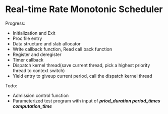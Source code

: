 # Real-time Rate Monotonic Scheduler
Progress:  
- Initialization and Exit  
- Proc file entry  
- Data structure and slab allocator  
- Write callback function, Read call back function   
- Register and deregister  
- Timer callback 
- Dispatch kernel thread(save current thread, pick a highest priority thread to context switch)   
- Yield entry to giveup current period, call the dispatch kernel thread  

Todo:   
- Admission control function
- Parameterized test program with input of ***priod_duration period_times computation_time*** 

